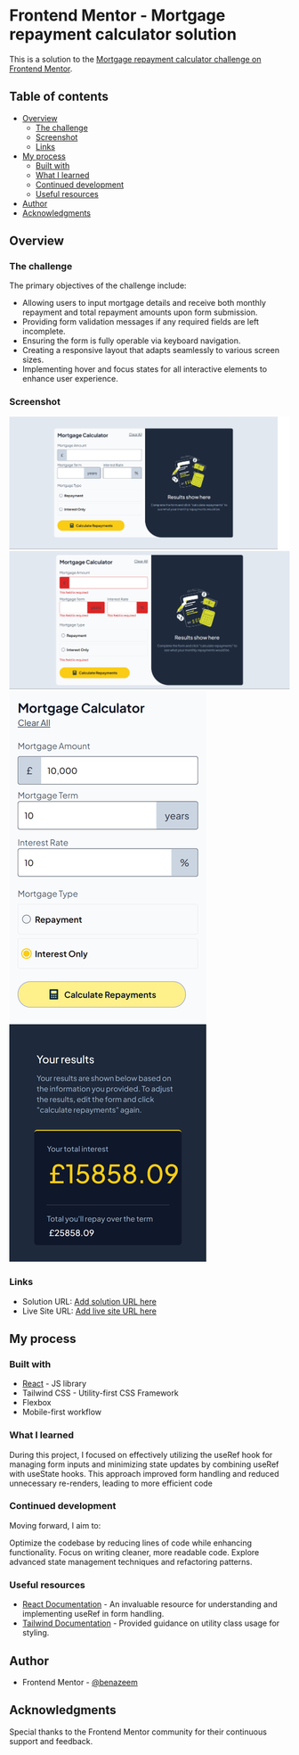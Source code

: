 # Frontend Mentor - Mortgage repayment calculator solution

This is a solution to the [Mortgage repayment calculator challenge on Frontend Mentor](https://www.frontendmentor.io/challenges/mortgage-repayment-calculator-Galx1LXK73).

## Table of contents

- [Overview](#overview)
  - [The challenge](#the-challenge)
  - [Screenshot](#screenshot)
  - [Links](#links)
- [My process](#my-process)
  - [Built with](#built-with)
  - [What I learned](#what-i-learned)
  - [Continued development](#continued-development)
  - [Useful resources](#useful-resources)
- [Author](#author)
- [Acknowledgments](#acknowledgments)


## Overview

### The challenge

The primary objectives of the challenge include:

- Allowing users to input mortgage details and receive both monthly repayment and total repayment amounts upon form submission.
- Providing form validation messages if any required fields are left incomplete.
- Ensuring the form is fully operable via keyboard navigation.
- Creating a responsive layout that adapts seamlessly to various screen sizes.
- Implementing hover and focus states for all interactive elements to enhance user experience.

### Screenshot

![Empty state(Window)](image.png)
![Error state (Window)](image-1.png)
![Active state (Phone)](<localhost_5173_(iPhone SE) (2).png>)

### Links

- Solution URL: [Add solution URL here](https://your-solution-url.com)
- Live Site URL: [Add live site URL here](https://your-live-site-url.com)

## My process

### Built with

- [React](https://reactjs.org/) - JS library
- Tailwind CSS - Utility-first CSS Framework
- Flexbox 
- Mobile-first workflow

### What I learned
 
During this project, I focused on effectively utilizing the useRef hook for managing form inputs and minimizing state updates by combining useRef with useState hooks. This approach improved form handling and reduced unnecessary re-renders, leading to more efficient code
 
### Continued development

Moving forward, I aim to:

Optimize the codebase by reducing lines of code while enhancing functionality.
Focus on writing cleaner, more readable code.
Explore advanced state management techniques and refactoring patterns.

### Useful resources

- [React Documentation](https://react.dev/) - An invaluable resource for understanding and implementing useRef in form handling.
- [Tailwind Documentation](https://tailwindcss.com/) - Provided guidance on utility class usage for styling.

## Author
- Frontend Mentor - [@benazeem](https://www.frontendmentor.io/profile/benazeem)

## Acknowledgments 

Special thanks to the Frontend Mentor community for their continuous support and feedback.

